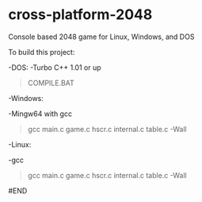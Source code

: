 # cross-platform-2048
Console based 2048 game for Linux, Windows, and DOS

To build this project:

-DOS:
  -Turbo C++ 1.01 or up
  >COMPILE.BAT


-Windows:

  -Mingw64 with gcc
  >gcc main.c game.c  hscr.c internal.c table.c -Wall


-Linux:

  -gcc
  >gcc main.c game.c  hscr.c internal.c table.c -Wall

#END
